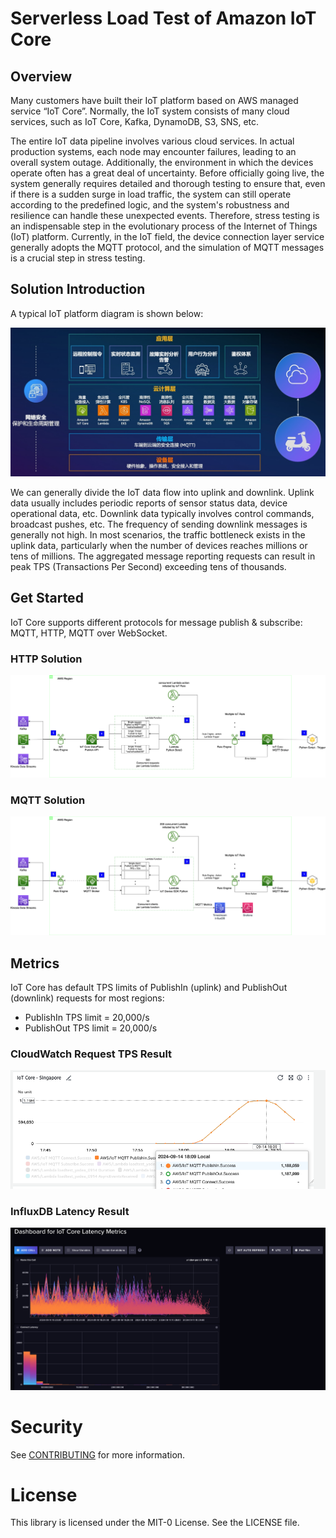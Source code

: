 # Serverless Load Test of Amazon IoT Core
## Overview
Many customers have built their IoT platform based on AWS managed service “IoT Core”. Normally, the IoT system consists of many cloud services, such as IoT Core, Kafka, DynamoDB, S3, SNS, etc. 

The entire IoT data pipeline involves various cloud services. In actual production systems, each node may encounter failures, leading to an overall system outage. Additionally, the environment in which the devices operate often has a great deal of uncertainty. Before officially going live, the system generally requires detailed and thorough testing to ensure that, even if there is a sudden surge in load traffic, the system can still operate according to the predefined logic, and the system's robustness and resilience can handle these unexpected events.
Therefore, stress testing is an indispensable step in the evolutionary process of the Internet of Things (IoT) platform. Currently, in the IoT field, the device connection layer service generally adopts the MQTT protocol, and the simulation of MQTT messages is a crucial step in stress testing.

## Solution Introduction
A typical IoT platform diagram is shown below:

![Overall Solution Architecture](./images/ConnectedVehicle.jpg)

We can generally divide the IoT data flow into uplink and downlink. Uplink data usually includes periodic reports of sensor status data, device operational data, etc. Downlink data typically involves control commands, broadcast pushes, etc. The frequency of sending downlink messages is generally not high. In most scenarios, the traffic bottleneck exists in the uplink data, particularly when the number of devices reaches millions or tens of millions. The aggregated message reporting requests can result in peak TPS (Transactions Per Second) exceeding tens of thousands.

## Get Started
IoT Core supports different protocols for message publish & subscribe: MQTT, HTTP, MQTT over WebSocket.
### HTTP Solution
![HTTP Lambda Architecture](./images/loadtest_http_architecture-http.drawio.png)
### MQTT Solution
![MQTT Lambda Architecture](./images/loadtest_http_architecture-mqtt.drawio.png)

## Metrics
IoT Core has default TPS limits of PublishIn (uplink) and PublishOut (downlink) requests for most regions:
* PublishIn TPS limit = 20,000/s
* PublishOut TPS limit = 20,000/s
### CloudWatch Request TPS Result
![CloudWatch](./images/CloudWatch_PublishInOut_tps.png)
### InfluxDB Latency Result
![InfluxDB Latency](./images/InfluxDB_latency_metrics.png)

# Security

See [CONTRIBUTING](CONTRIBUTING.md#security-issue-notifications) for more information.

# License

This library is licensed under the MIT-0 License. See the LICENSE file.

